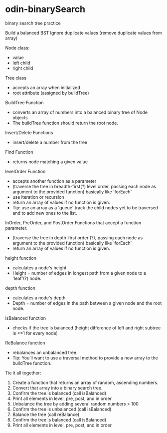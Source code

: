 # odin-binarySearch
binary search tree practice

Build a balanced BST 
Ignore duplicate values (remove duplicate values from array)

Node class:
- value
- left child
- right child

Tree class
- accepts an array when initialized
- root attribute (assigned by buildTree)

BuildTree Function 
- converts an array of numbers into a balanced binary tree of Node objects 
- The buildTree function should return the root node.

Insert/Delete Functions 
- insert/delete a number from the tree

Find Function
- returns node matching a given value

levelOrder Function 
- accepts another function as a parameter
- (traverse the tree in breadth-first(?) level order, passing each node as argument to the provided function) basically like 'forEach'
- use iteration or recursion 
- return an array of values if no function is given. 
- Tip: use an array as a 'queue' track the child nodes yet to be traversed and to add new ones to the list.

InOrder, PreOrder, and PostOrder Functions 
that accept a function parameter. 
- (traverse the tree in depth-first order (?), passing each node as argument to the provided function) basically like 'forEach'
- return an array of values if no function is given. 

height function 
- calculates a node's height
- Height = number of edges in longest path from a given node to a 'leaf'(?) node.

depth function
- calculates a node's depth
- Depth = number of edges in the path between a given node and the root node.

isBalanced function
- checks if the tree is balanced (height difference of left and right subtree is <=1 for every node)

ReBalance function 
- rebalances an unbalanced tree. 
- Tip: You’ll want to use a traversal method to provide a new array to the buildTree function.

Tie it all together:
1. Create a function that returns an array of random, ascending numbers.
2. Convert that array into a binary search tree.
3. Confirm the tree is balanced (call isBalanced)
4. Print all elements in level, pre, post, and in order
5. Unbalance the tree by adding several random numbers > 100
6. Confirm the tree is unbalanced (call isBalanced)
7. Balance the tree (call reBalance)
8. Confirm the tree is balanced (call isBalanced)
9. Print all elements in level, pre, post, and in order